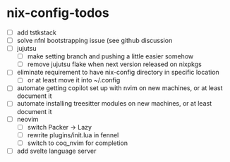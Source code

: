 # nix-config-todos

- [ ] add tstkstack
- [ ] solve nfnl bootstrapping issue (see github discussion 
- [ ] jujutsu
    - [ ] make setting branch and pushing a little easier somehow
    - [ ] remove jujutsu flake when next version released on nixpkgs
- [ ] eliminate requirement to have nix-config directory in specific location
    - [ ] or at least move it into ~/.config
- [ ] automate getting copilot set up with nvim on new machines, or at least document it
- [ ] automate installing treesitter modules on new machines, or at least document it
- [ ] neovim
    - [ ] switch Packer -> Lazy
    - [ ] rewrite plugins/init.lua in fennel
    - [ ] switch to coq_nvim for completion
- [ ] add svelte language server
